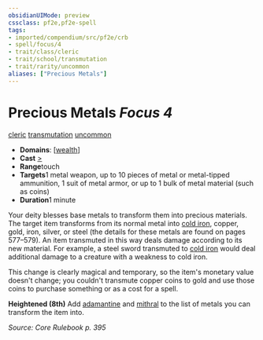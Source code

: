 ```yaml
---
obsidianUIMode: preview
cssclass: pf2e,pf2e-spell
tags:
- imported/compendium/src/pf2e/crb
- spell/focus/4
- trait/class/cleric
- trait/school/transmutation
- trait/rarity/uncommon
aliases: ["Precious Metals"]
---
```

# Precious Metals *Focus 4*   
[cleric](rules/traits/cleric.md)  [transmutation](transmutation.md)  [uncommon](uncommon.md)  

- **Domains**: [[wealth](../setting/domains.md#Wealth)]
- **Cast** [>](chapter-9-playing-the-game.md#Actions "Single Action") 
- **Range**touch
- **Targets**1 metal weapon, up to 10 pieces of metal or metal-tipped ammunition, 1 suit of metal armor, or up to 1 bulk of metal material (such as coins)
- **Duration**1 minute

Your deity blesses base metals to transform them into precious materials. The target item transforms from its normal metal into [cold iron](../equipment/items/cold-iron.md), copper, gold, iron, silver, or steel (the details for these metals are found on pages 577–579). An item transmuted in this way deals damage according to its new material. For example, a steel sword transmuted to [cold iron](../equipment/items/cold-iron-weapon.md) would deal additional damage to a creature with a weakness to cold iron.

This change is clearly magical and temporary, so the item's monetary value doesn't change; you couldn't transmute copper coins to gold and use those coins to purchase something or as a cost for a spell.

**Heightened (8th)** Add [adamantine](../equipment/items/adamantine.md) and [mithral](../equipment/items/mithral.md) to the list of metals you can transform the item into.

*Source: Core Rulebook p. 395*